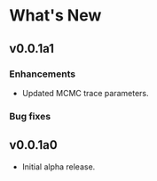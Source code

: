 # What's New

## v0.0.1a1

### Enhancements

* Updated MCMC trace parameters.

### Bug fixes


## v0.0.1a0

- Initial alpha release.
